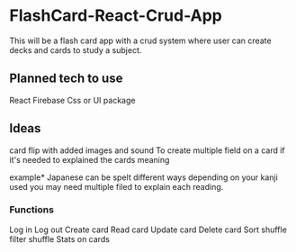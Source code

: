 # FlashCard-React-Crud-App
This will be a flash card app with a crud system where user can create decks and cards to study a subject.

## Planned tech to use
React
Firebase
Css or UI package

## Ideas
card flip with added images and sound
To create multiple field on a card if it's needed to explained the cards meaning

example*
Japanese can be spelt different ways depending on your kanji used you may need multiple filed to explain each reading.

### Functions
Log in
Log out
Create card
Read card
Update card
Delete card
Sort shuffle
filter shuffle
Stats on cards



